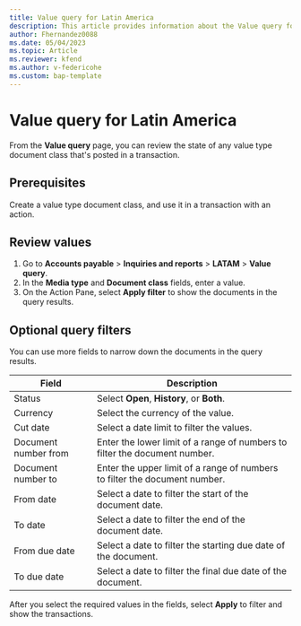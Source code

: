 ```yaml
---
title: Value query for Latin America
description: This article provides information about the Value query for Latin America. 
author: Fhernandez0088
ms.date: 05/04/2023
ms.topic: Article
ms.reviewer: kfend
ms.author: v-federicohe 
ms.custom: bap-template
---
```


# Value query for Latin America

From the **Value query** page, you can review the state of any value type document class that's posted in a transaction.

## Prerequisites

Create a value type document class, and use it in a transaction with an action.

## Review values

1. Go to **Accounts payable** \> **Inquiries and reports** \> **LATAM** \> **Value query**.
2. In the **Media type** and **Document class** fields, enter a value.
3. On the Action Pane, select **Apply filter** to show the documents in the query results.

## Optional query filters

You can use more fields to narrow down the documents in the query results.

| Field                | Description                                                                |
|----------------------|----------------------------------------------------------------------------|
| Status               | Select **Open**, **History**, or **Both**.                                 |
| Currency             | Select the currency of the value.                                          |
| Cut date             | Select a date limit to filter the values.                                  |
| Document number from | Enter the lower limit of a range of numbers to filter the document number. |
| Document number to   | Enter the upper limit of a range of numbers to filter the document number. |
| From date            | Select a date to filter the start of the document date.                    |
| To date              | Select a date to filter the end of the document date.                      |
| From due date        | Select a date to filter the starting due date of the document.             |
| To due date          | Select a date to filter the final due date of the document.                |

After you select the required values in the fields, select **Apply** to filter and show the transactions.
